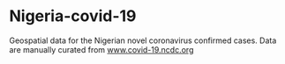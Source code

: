 # Nigeria-covid-19
Geospatial data for the Nigerian novel coronavirus confirmed cases. Data are manually curated from www.covid-19.ncdc.org 
